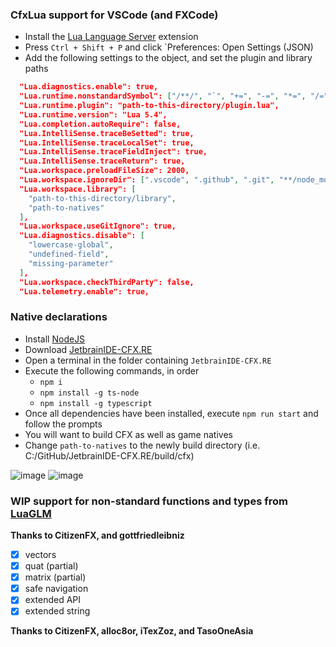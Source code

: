 ### CfxLua support for VSCode (and FXCode)

-   Install the [Lua Language Server](https://marketplace.visualstudio.com/items?itemName=sumneko.lua) extension
-   Press `Ctrl + Shift + P` and click `Preferences: Open Settings (JSON)
-   Add the following settings to the object, and set the plugin and library paths

```json
  "Lua.diagnostics.enable": true,
  "Lua.runtime.nonstandardSymbol": ["/**/", "`", "+=", "-=", "*=", "/="],
  "Lua.runtime.plugin": "path-to-this-directory/plugin.lua",
  "Lua.runtime.version": "Lua 5.4",
  "Lua.completion.autoRequire": false,
  "Lua.IntelliSense.traceBeSetted": true,
  "Lua.IntelliSense.traceLocalSet": true,
  "Lua.IntelliSense.traceFieldInject": true,
  "Lua.IntelliSense.traceReturn": true,
  "Lua.workspace.preloadFileSize": 2000,
  "Lua.workspace.ignoreDir": [".vscode", ".github", ".git", "**/node_modules"],
  "Lua.workspace.library": [
    "path-to-this-directory/library",
    "path-to-natives"
  ],
  "Lua.workspace.useGitIgnore": true,
  "Lua.diagnostics.disable": [
    "lowercase-global",
    "undefined-field",
    "missing-parameter"
  ],
  "Lua.workspace.checkThirdParty": false,
  "Lua.telemetry.enable": true,
```

### Native declarations

-   Install [NodeJS](https://nodejs.org/en/)
-   Download [JetbrainIDE-CFX.RE](https://github.com/thelindat/JetbrainIDE-CFX.RE)
-   Open a terminal in the folder containing `JetbrainIDE-CFX.RE`
-   Execute the following commands, in order
    -   `npm i`
    -   `npm install -g ts-node`
    -   `npm install -g typescript`
-   Once all dependencies have been installed, execute `npm run start` and follow the prompts
-   You will want to build CFX as well as game natives
-   Change `path-to-natives` to the newly build directory (i.e. C:/GitHub/JetbrainIDE-CFX.RE/build/cfx)

![image](https://user-images.githubusercontent.com/65407488/141656446-21f9105a-9371-4bb3-9089-ab672930f830.png)
![image](https://user-images.githubusercontent.com/65407488/141656539-77221fb4-6ed7-4352-8a5b-cdc1c02de8fd.png)

### WIP support for non-standard functions and types from [LuaGLM](https://github.com/citizenfx/lua/blob/luaglm-dev/cfx/README.md)

**Thanks to CitizenFX, and gottfriedleibniz**

-   [x] vectors
-   [x] quat (partial)
-   [x] matrix (partial)
-   [x] safe navigation
-   [x] extended API
-   [x] extended string

**Thanks to CitizenFX, alloc8or, iTexZoz, and TasoOneAsia**
